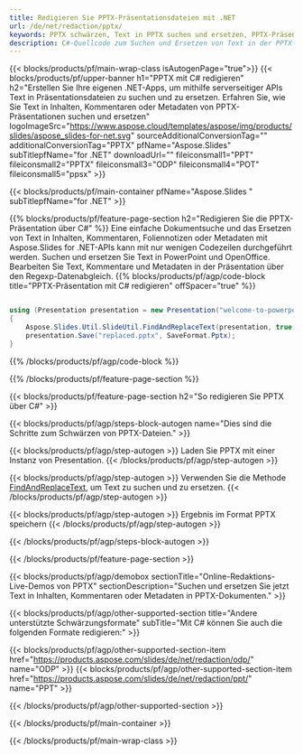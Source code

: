 ```yaml
---
title: Redigieren Sie PPTX-Präsentationsdateien mit .NET
url: /de/net/redaction/pptx/
keywords: PPTX schwärzen, Text in PPTX suchen und ersetzen, PPTX-Präsentation aktualisieren
description: C#-Quellcode zum Suchen und Ersetzen von Text in der PPTX-Präsentation.
---
```


{{< blocks/products/pf/main-wrap-class isAutogenPage="true">}}
{{< blocks/products/pf/upper-banner h1="PPTX mit C# redigieren" h2="Erstellen Sie Ihre eigenen .NET-Apps, um mithilfe serverseitiger APIs Text in Präsentationsdateien zu suchen und zu ersetzen. Erfahren Sie, wie Sie Text in Inhalten, Kommentaren oder Metadaten von PPTX-Präsentationen suchen und ersetzen" logoImageSrc="https://www.aspose.cloud/templates/aspose/img/products/slides/aspose_slides-for-net.svg" sourceAdditionalConversionTag="" additionalConversionTag="PPTX" pfName="Aspose.Slides" subTitlepfName="for .NET" downloadUrl="" fileiconsmall1="PPT" fileiconsmall2="PPTX" fileiconsmall3="ODP" fileiconsmall4="POT" fileiconsmall5="ppsx" >}}

{{< blocks/products/pf/main-container pfName="Aspose.Slides " subTitlepfName="for .NET" >}}

{{% blocks/products/pf/feature-page-section  h2="Redigieren Sie die PPTX-Präsentation über C#" %}}
Eine einfache Dokumentsuche und das Ersetzen von Text in Inhalten, Kommentaren, Foliennotizen oder Metadaten mit Aspose.Slides for .NET-APIs kann mit nur wenigen Codezeilen durchgeführt werden. Suchen und ersetzen Sie Text in PowerPoint und OpenOffice. Bearbeiten Sie Text, Kommentare und Metadaten in der Präsentation über den Regexp-Datenabgleich.
{{% blocks/products/pf/agp/code-block title="PPTX-Präsentation mit C# redigieren" offSpacer="true" %}}

```cs

using (Presentation presentation = new Presentation("welcome-to-powerpoint.pptx"))
{
    Aspose.Slides.Util.SlideUtil.FindAndReplaceText(presentation, true, "PowerPoint", "Aspose.Slides", null);
    presentation.Save("replaced.pptx", SaveFormat.Pptx);
}
```

{{% /blocks/products/pf/agp/code-block %}}

{{% /blocks/products/pf/feature-page-section %}}

{{< blocks/products/pf/feature-page-section  h2="So redigieren Sie PPTX über C#" >}}

{{< blocks/products/pf/agp/steps-block-autogen name="Dies sind die Schritte zum Schwärzen von PPTX-Dateien." >}}

{{< blocks/products/pf/agp/step-autogen >}}
Laden Sie PPTX mit einer Instanz von Presentation.
{{< /blocks/products/pf/agp/step-autogen >}}

{{< blocks/products/pf/agp/step-autogen >}}
Verwenden Sie die Methode [FindAndReplaceText](https://reference.aspose.com/slides/net/aspose.slides.util/slideutil/findandreplacetext/), um Text zu suchen und zu ersetzen.
{{< /blocks/products/pf/agp/step-autogen >}}

{{< blocks/products/pf/agp/step-autogen >}}
Ergebnis im Format PPTX speichern
{{< /blocks/products/pf/agp/step-autogen >}}

{{< /blocks/products/pf/agp/steps-block-autogen >}}

{{< /blocks/products/pf/feature-page-section >}}

{{< blocks/products/pf/agp/demobox sectionTitle="Online-Redaktions-Live-Demos von PPTX" sectionDescription="Suchen und ersetzen Sie jetzt Text in Inhalten, Kommentaren oder Metadaten in PPTX-Dokumenten." >}}

{{< blocks/products/pf/agp/other-supported-section title="Andere unterstützte Schwärzungsformate" subTitle="Mit C# können Sie auch die folgenden Formate redigieren:" >}}

{{< blocks/products/pf/agp/other-supported-section-item href="https://products.aspose.com/slides/de/net/redaction/odp/" name="ODP" >}}
{{< blocks/products/pf/agp/other-supported-section-item href="https://products.aspose.com/slides/de/net/redaction/ppt/" name="PPT" >}}


{{< /blocks/products/pf/agp/other-supported-section >}}

{{< /blocks/products/pf/main-container >}}
    
{{< /blocks/products/pf/main-wrap-class >}}